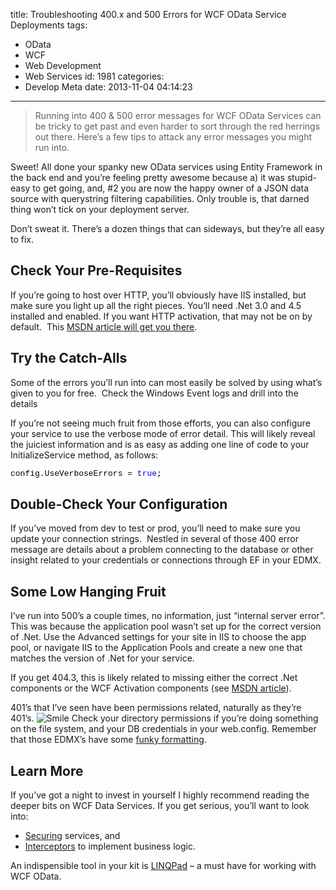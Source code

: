 title: Troubleshooting 400.x and 500 Errors for WCF OData Service Deployments
tags:
  - OData
  - WCF
  - Web Development
  - Web Services
id: 1981
categories:
  - Develop Meta
date: 2013-11-04 04:14:23
---

> Running into 400 &amp; 500 error messages for WCF OData Services can be tricky to get past and even harder to sort through the red herrings out there. Here’s a few tips to attack any error messages you might run into. 

Sweet! All done your spanky new OData services using Entity Framework in the back end and you’re feeling pretty awesome because a) it was stupid-easy to get going, and, #2 you are now the happy owner of a JSON data source with querystring filtering capabilities. Only trouble is, that darned thing won’t tick on your deployment server.

Don’t sweat it. There’s a dozen things that can sideways, but they’re all easy to fix.

## Check Your Pre-Requisites

If you’re going to host over HTTP, you’ll obviously have IIS installed, but make sure you light up all the right pieces. You’ll need .Net 3.0 and 4.5 installed and enabled. If you want HTTP activation, that may not be on by default.&nbsp; This [MSDN article will get you there](http://msdn.microsoft.com/en-us/library/ms731053.aspx).

## Try the Catch-Alls

Some of the errors you’ll run into can most easily be solved by using what’s given to you for free.&nbsp; Check the Windows Event logs and drill into the details

If you’re not seeing much fruit from those efforts, you can also configure your service to use the verbose mode of error detail. This will likely reveal the juiciest information and is as easy as adding one line of code to your InitializeService method, as follows:
<pre class="csharpcode">config.UseVerboseErrors = <span class="kwrd">true</span>;</pre>
<style type="text/css">.csharpcode, .csharpcode pre
{
	font-size: small;
	color: black;
	font-family: consolas, "Courier New", courier, monospace;
	background-color: #ffffff;
	/*white-space: pre;*/
}
.csharpcode pre { margin: 0em; }
.csharpcode .rem { color: #008000; }
.csharpcode .kwrd { color: #0000ff; }
.csharpcode .str { color: #006080; }
.csharpcode .op { color: #0000c0; }
.csharpcode .preproc { color: #cc6633; }
.csharpcode .asp { background-color: #ffff00; }
.csharpcode .html { color: #800000; }
.csharpcode .attr { color: #ff0000; }
.csharpcode .alt 
{
	background-color: #f4f4f4;
	width: 100%;
	margin: 0em;
}
.csharpcode .lnum { color: #606060; }
</style>

## Double-Check Your Configuration

If you’ve moved from dev to test or prod, you’ll need to make sure you update your connection strings.&nbsp; Nestled in several of those 400 error message are details about a problem connecting to the database or other insight related to your credentials or connections through EF in your EDMX.

## Some Low Hanging Fruit

I’ve run into 500’s a couple times, no information, just “internal server error”. This was because the application pool wasn’t set up for the correct version of .Net. Use the Advanced settings for your site in IIS to choose the app pool, or navigate IIS to the Application Pools and create a new one that matches the version of .Net for your service.

If you get 404.3, this is likely related to missing either the correct .Net components or the WCF Activation components (see [MSDN article](http://msdn.microsoft.com/en-us/library/ms731053.aspx)).

401’s that I’ve seen have been permissions related, naturally as they’re 401’s. ![Smile](http://jameschambers.com/wp-content/uploads/2013/11/wlEmoticon-smile.png) Check your directory permissions if you’re doing something on the file system, and your DB credentials in your web.config. Remember that those EDMX’s have some [funky formatting](http://msdn.microsoft.com/en-us//library/cc716756.aspx).

## Learn More

If you’ve got a night to invest in yourself I highly recommend reading the deeper bits on WCF Data Services. If you get serious, you’ll want to look into:

*   [Securing](http://msdn.microsoft.com/en-us/library/dd728284(v=vs.110).aspx) services, and
*   [Interceptors](http://msdn.microsoft.com/en-us/library/dd744842(v=vs.110).aspx) to implement business logic.

An indispensible tool in your kit is [LINQPad](http://www.linqpad.net/) – a must have for working with WCF OData.